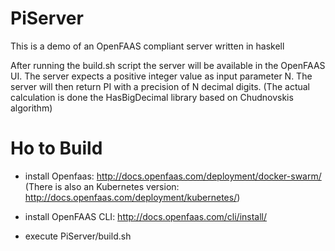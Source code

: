 # PiServer
This is a demo of an OpenFAAS compliant server written in haskell

After running the build.sh script the server will be available in the OpenFAAS UI.
The server expects a positive integer value as input parameter N.
The server will then return PI with a precision of N decimal digits.
(The actual calculation is done the HasBigDecimal library based on Chudnovskis algorithm)

# Ho to Build
- install Openfaas: http://docs.openfaas.com/deployment/docker-swarm/
  (There is also an Kubernetes version: http://docs.openfaas.com/deployment/kubernetes/)

- install OpenFAAS CLI: http://docs.openfaas.com/cli/install/

- execute PiServer/build.sh
